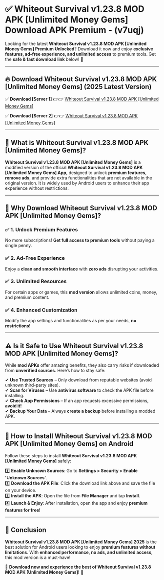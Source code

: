 
# ✅ Whiteout Survival v1.23.8 MOD APK [Unlimited Money Gems] Download APK Premium -  (v7uqj) 

Looking for the latest **Whiteout Survival v1.23.8 MOD APK [Unlimited Money Gems] Premium Unlocked**? Download it now and enjoy **exclusive features, ad-free experience, and unlimited access** to premium tools. Get the **safe & fast download link** below! 🚀

---

## 🔥 Download Whiteout Survival v1.23.8 MOD APK [Unlimited Money Gems] (2025 Latest Version)

✅ **Download [Server 1]** 👉👉 [Whiteout Survival v1.23.8 MOD APK [Unlimited Money Gems] ](https://apkcomod.com?title=Whiteout_Survival_v1.23.8_MOD_APK_[Unlimited_Money_Gems])  

✅ **Download [Server 2]** 👉👉 [Whiteout Survival v1.23.8 MOD APK [Unlimited Money Gems] ](https://apkcomod.com?title=Whiteout_Survival_v1.23.8_MOD_APK_[Unlimited_Money_Gems])  


---

## 📌 What is Whiteout Survival v1.23.8 MOD APK [Unlimited Money Gems]?

**Whiteout Survival v1.23.8 MOD APK [Unlimited Money Gems]** is a modified version of the official **Whiteout Survival v1.23.8 MOD APK [Unlimited Money Gems] App**, designed to unlock **premium features**, **remove ads**, and provide extra functionalities that are not available in the original version. It is widely used by Android users to enhance their app experience without restrictions.

---

## 🌟 Why Download Whiteout Survival v1.23.8 MOD APK [Unlimited Money Gems]?

### ✅ 1. Unlock Premium Features
No more subscriptions! **Get full access to premium tools** without paying a single penny.

### ✅ 2. Ad-Free Experience
Enjoy a **clean and smooth interface** with **zero ads** disrupting your activities.

### ✅ 3. Unlimited Resources
For certain apps or games, this **mod version** allows unlimited coins, money, and premium content.

### ✅ 4. Enhanced Customization
Modify the app settings and functionalities as per your needs, **no restrictions!**

---

## ⚠️ Is it Safe to Use Whiteout Survival v1.23.8 MOD APK [Unlimited Money Gems]?

While **mod APKs** offer amazing benefits, they also carry risks if downloaded from **unverified sources**. Here’s how to stay safe:

✔ **Use Trusted Sources** – Only download from reputable websites (avoid unknown third-party sites).  
✔ **Scan for Viruses** – Use **antivirus software** to check the APK file before installing.  
✔ **Check App Permissions** – If an app requests excessive permissions, **avoid it!**  
✔ **Backup Your Data** – Always **create a backup** before installing a modded APK.

---

## 📲 How to Install Whiteout Survival v1.23.8 MOD APK [Unlimited Money Gems] on Android

Follow these steps to install **Whiteout Survival v1.23.8 MOD APK [Unlimited Money Gems]** safely:

1️⃣ **Enable Unknown Sources**: Go to **Settings > Security > Enable 'Unknown Sources'**.  
2️⃣ **Download the APK File**: Click the download link above and save the file on your device.  
3️⃣ **Install the APK**: Open the file from **File Manager** and tap **Install**.  
4️⃣ **Launch & Enjoy**: After installation, open the app and enjoy **premium features for free!**

---

## 🚀 Conclusion

**Whiteout Survival v1.23.8 MOD APK [Unlimited Money Gems] 2025** is the best solution for Android users looking to enjoy **premium features without limitations**. With **enhanced performance, no ads, and unlimited access**, this mod version is a must-have!

🔻 **Download now and experience the best of Whiteout Survival v1.23.8 MOD APK [Unlimited Money Gems]!** 🔻

